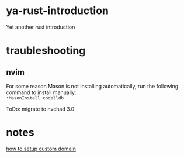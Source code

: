 # ya-rust-introduction
Yet another rust introduction  


# traubleshooting
## nvim
For some reason Mason is not installing automatically, run the following command to install manually:  
`:MasonInstall codelldb`  

ToDo: migrate to nvchad 3.0  

# notes
[how to setup custom domain](https://www.geeksforgeeks.org/publish-websites-on-github-pages-with-a-custom-domain/)  
